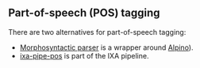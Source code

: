 ## Part-of-speech (POS) tagging

There are two alternatives for part-of-speech tagging:
- [Morphosyntactic parser](https://github.com/cltl/morphosyntactic_parser_nl) is a wrapper around [Alpino](http://www.let.rug.nl/vannoord/alp/Alpino/)).
- [ixa-pipe-pos](https://github.com/ixa-ehu/ixa-pipe-pos) is part of the IXA pipeline.

